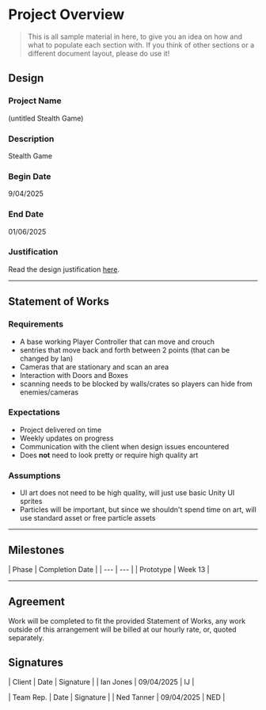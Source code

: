 # Project Overview
[//]: # (This section is an example structure for the proposal to your client.)

>This is all sample material in here, to give you an idea on how and what to populate each section with. If you think of other sections or a different document layout, please do use it!

## Design
[//]: # (How will you meet the client's brief, their expectations, and their requirements.)

### Project Name
(untitled Stealth Game)

### Description
Stealth Game

### Begin Date
9/04/2025

### End Date
01/06/2025
### Justification
Read the design justification [here](project_justification.md).

---

## Statement of Works
[//]: # (This section is about managing expectations; list out all of the qualities that will be in the final product)

### Requirements
* A base working Player Controller that can move and crouch
* sentries that move back and forth between 2 points (that can be changed by Ian)
* Cameras that are stationary and scan an area
* Interaction with Doors and Boxes
* scanning needs to be blocked by walls/crates so players can hide from enemies/cameras

### Expectations
* Project delivered on time
* Weekly updates on progress
* Communication with the client when design issues encountered
* Does **not** need to look pretty or require high quality art

### Assumptions
[//]: # (What are you assuming based on client responses)
* UI art does not need to be high quality, will just use basic Unity UI sprites
* Particles will be important, but since we shouldn't spend time on art, will use standard asset or free particle assets

---

[//]: # (### Schedule of Rates)
[//]: # (This is where you would list your hourly rates and time estimations)

## Milestones
[//]: # (Breakdown of phases of development, with estimated delivery times)
[//]: # (In practice, if you were working on fixed price phases, you would also list expected payment after each phase.)
| Phase | Completion Date |
| --- | --- |
| Prototype | Week 13 |

---

## Agreement
[//]: # (List out the arrangement)
Work will be completed to fit the provided Statement of Works, any work outside of this arrangement will be billed at our hourly rate, or, quoted separately.

## Signatures
[//]: # (If dealing in person, agreements should be signed so that additional work can be billed)
| Client | Date | Signature |
| Ian Jones | 09/04/2025 | IJ |


| Team Rep. | Date | Signature |
| Ned Tanner | 09/04/2025 | NED |
